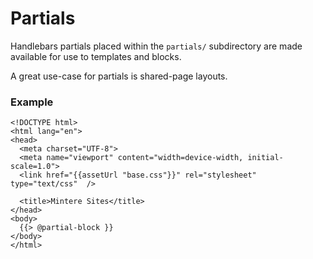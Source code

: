 # Partials

Handlebars partials placed within the `partials/` subdirectory are made available for use to templates and blocks. 

A great use-case for partials is shared-page layouts.

### Example

```markup
<!DOCTYPE html>
<html lang="en">
<head>
  <meta charset="UTF-8">
  <meta name="viewport" content="width=device-width, initial-scale=1.0">
  <link href="{{assetUrl "base.css"}}" rel="stylesheet" type="text/css"  />

  <title>Mintere Sites</title>
</head>
<body>
  {{> @partial-block }}
</body>
</html>
```

